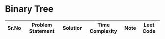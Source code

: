 # Binary Tree


| Sr.No | Problem Statement | Solution | Time Complexity| Note | Leet Code |
|-------| ------------------|----------| ---------------|------|-----------|
